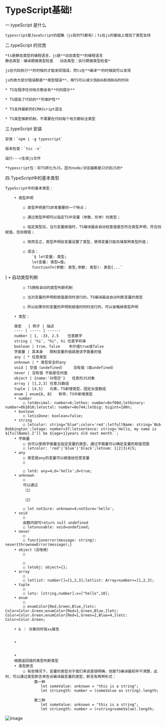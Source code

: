 # TypeScript基础!

 一.typeScript 是什么  

	typescript是JavaScript的超集（js有的TS都有）；ts在js的基础上增加了类型支持
	
二.typeScript 的优势

	*ts是静态类型的编程语言，js是**动态类型**的编程语言
	静态类型：编译期做类型检查   动态类型：执行期做类型检查*
	
	js在代码执行**的时候的才能发现错误，而ts在**编译**的时候就可以发现
		
	js的绝大部分错误都是**类型错误**，用TS可以减少找BUG和改BUG的时间
	
	* TS在程序任何地方都会有**代码提示**
	
	* TS提高了代码的**可维护性**
	
	* TS支持最新的ECMAScript语法
	
	* TS类型推断机制，不需要在代码每个地方都标注类型
	
 三.typeScript 安装
 
	安装：`npm i -g typescript`
	
	版本检查：`tsc -v`
	
	运行--->生成js文件
	
	*typescript包：将TS转化为JS，因为node/浏览器都是只识别JS的*


四.TypeScript中的基本类型

	TypeScript中的基本类型：
	
		• 类型声明
		
			○ 类型声明是TS非常重要的一个特点；
			
			○ 通过类型声明可以指定TS中变量（参数、形参）的类型；
			
			○ 指定类型后，当为变量赋值时，TS编译器会自动检查值是否符合类型声明，符合则赋值，否则报错；
			
			○ 简而言之，类型声明给变量设置了类型，使得变量只能存储某种类型的值；
			
			○ 语法：
				`§ let变量: 类型;
				let变量: 类型=值;
				functionfn(参数: 类型,参数: 类型): 类型{...`
}
		• 自动类型判断
		
			○ TS拥有自动的类型判断机制
			
			○ 当对变量的声明和赋值是同时进行的，TS编译器会自动判断变量的类型
			
			○ 所以如果你的变量的声明和赋值时同时进行的，可以省略掉类型声明
			
		• 类型：
		
		类型   | 例子 | 描述
		---- | ----- | ------
		number | 1, -33, 2.5	任意数字
		string | 'hi', "hi", hi	任意字符串
		boolean | true、false	布尔值true或false
		字面量 | 其本身	限制变量的值就是该字面量的值
		any | *	任意类型
		unknown | *	类型安全的any
		void | 空值（undefined）	没有值（或undefined）
		never | 没有值	不能是任何值
		object | {name:'孙悟空'}	任意的JS对象
		array | [1,2,3]	任意JS数组
		tuple | [4,5]	元素，TS新增类型，固定长度数组
		enum | enum{A, B}	枚举，TS中新增类型
		• number
			○ letdecimal: number=6;lethex: number=0xf00d;letbinary: number=0b1010;letoctal: number=0o744;letbig: bigint=100n;
		• boolean
			○ letisDone: boolean=false;
		• string
			○ letcolor: string="blue";color='red';letfullName: string=`Bob Bobbington`;letage: number=37;letsentence: string=`Hello, my name is ${fullName}.I'll be ${age+1}years old next month.`;
		• 字面量
			○ 也可以使用字面量去指定变量的类型，通过字面量可以确定变量的取值范围
			○ letcolor: 'red'|'blue'|'black';letnum: 1|2|3|4|5;
		• any
			○ 类型是any的变量可以赋值给任意变量
			○ 
			
			○ letd: any=4;d='hello';d=true;
		• unknown
			○ 
			可以通过
			（1）
			
			（2）
			
			○ let notSure: unknown=4;notSure='hello';
		• void
			○ 
			函数内部可return null undefined
			○ letunusable: void=undefined;
		• never
			○ 
			○ functionerror(message: string): never{thrownewError(message);}
		• object（没啥用）
			○ 
			
			○ 
			○ letobj: object={};
		• array
			○ 
			○ letlist: number[]=[1,2,3];letlist: Array<number>=[1,2,3];
		• tuple
			○ 
			○ letx: [string,number];x=["hello",10];
		• enum
			○ 
			○ enumColor{Red,Green,Blue,}letc: Color=Color.Green;enumColor{Red=1,Green,Blue,}letc: Color=Color.Green;enumColor{Red=1,Green=2,Blue=4,}letc: Color=Color.Green;
			
		• & ｜ 对象同时有xx属性
		
			
		• 
	
	
		• 
		根据返回值的类型判断类型
		• 类型断言
			○ 有些情况下，变量的类型对于我们来说是很明确，但是TS编译器却并不清楚，此时，可以通过类型断言来告诉编译器变量的类型，断言有两种形式：
				 第一种
					let someValue: unknown = "this is a string";
					let strLength: number = (someValue as string).length;
					
				 第二种
					let someValue: unknown = "this is a string";
					let strLength: number = (<string>someValue).length;
![image](https://user-images.githubusercontent.com/117837871/215303480-d2287052-7575-44ac-b7cc-99bd4b6f0dba.png)
